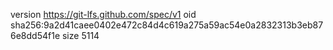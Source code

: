 version https://git-lfs.github.com/spec/v1
oid sha256:9a2d41caee0402e472c84d4c619a275a59ac54e0a2832313b3eb876e8dd54f1e
size 5114
